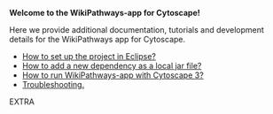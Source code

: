 **Welcome to the WikiPathways-app for Cytoscape!**

Here we provide additional documentation, tutorials and development details for the WikiPathways app for Cytoscape.

* [How to set up the project in Eclipse?](../../wiki/Eclipse-setup)
* [How to add a new dependency as a local jar file?](../../wiki/Add-local-dependency)
* [How to run WikiPathways-app with Cytoscape 3?](../../wiki/Run-WikiPathways-app)
* [Troubleshooting.](../../wiki/Troubleshooting)

EXTRA